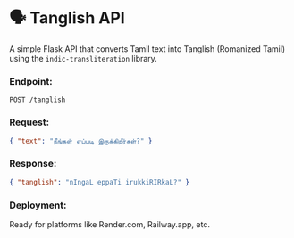 # 🗣️ Tanglish API

A simple Flask API that converts Tamil text into Tanglish (Romanized Tamil) using the `indic-transliteration` library.

### Endpoint:
`POST /tanglish`

### Request:
```json
{ "text": "நீங்கள் எப்படி இருக்கிறீர்கள்?" }
```

### Response:
```json
{ "tanglish": "nIngaL eppaTi irukkiRIRkaL?" }
```

### Deployment:
Ready for platforms like Render.com, Railway.app, etc.